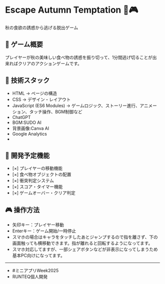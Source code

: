 # Escape Autumn Temptation 🍂🎮

秋の食欲の誘惑から逃げる脱出ゲーム

## 🎯 ゲーム概要
プレイヤーが秋の美味しい食べ物の誘惑を振り切って、1分間逃げ切ることが出来ればクリアのアクションゲームです。

## 🚀 技術スタック
- HTML → ページの構造
- CSS → デザイン・レイアウト
- JavaScript (ES6 Modules) → ゲームロジック、ストーリー進行、アニメーション、タッチ操作、BGM制御など
- ChatGPT
- BGM:SUDO AI
- 背景画像:Canva AI
- Google Analytics
- 
## 📝 開発予定機能
- [×] プレイヤーの移動機能
- [×] 食べ物オブジェクトの配置
- [×] 衝突判定システム
- [×] スコア・タイマー機能
- [×] ゲームオーバー・クリア判定

## 🎮 操作方法
- 矢印キー：プレイヤー移動
- Enterキー：ゲーム開始/一時停止
- スマホの場合はキャラをタッチしたあとジャンプするので指を離さず、下の画面触っても横移動できます。指が離れると回転するようになってます。
- スマホ対応してますが、一部シェアボタンなどが非表示になってしまうため基本PC向けになってます。
---
- #ミニアプリWeek2025
- RUNTEQ個人開発
